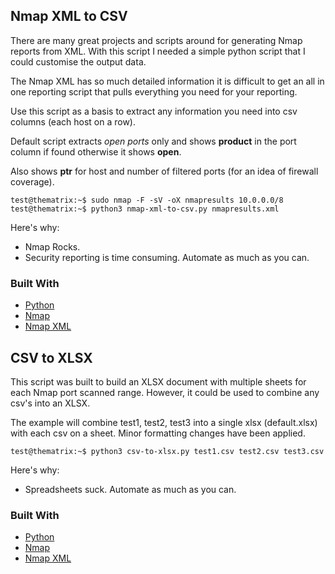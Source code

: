 ## Nmap XML to CSV

There are many great projects and scripts around for generating Nmap reports from XML. With this script I needed a simple python script that I could customise the output data.

The Nmap XML has so much detailed information it is difficult to get an all in one reporting script that pulls everything you need for your reporting. 

Use this script as a basis to extract any information you need into csv columns (each host on a row).

Default script extracts *open ports* only and shows **product** in the port column if found otherwise it shows **open**.

Also shows **ptr** for host and number of filtered ports (for an idea of firewall coverage).

    test@thematrix:~$ sudo nmap -F -sV -oX nmapresults 10.0.0.0/8
    test@thematrix:~$ python3 nmap-xml-to-csv.py nmapresults.xml

Here's why:
* Nmap Rocks.
* Security reporting is time consuming. Automate as much as you can.


### Built With

* [Python](https://python.org)
* [Nmap](https://nmap.org)
* [Nmap XML](https://nmap.org/book/output-formats-xml-output.html)

## CSV to XLSX

This script was built to build an XLSX document with multiple sheets for each Nmap port scanned range. However, it could be used to combine any csv's into an XLSX.

The example will combine test1, test2, test3 into a single xlsx (default.xlsx) with each csv on a sheet. Minor formatting changes have been applied.

    test@thematrix:~$ python3 csv-to-xlsx.py test1.csv test2.csv test3.csv

Here's why:
* Spreadsheets suck. Automate as much as you can.


### Built With

* [Python](https://python.org)
* [Nmap](https://nmap.org)
* [Nmap XML](https://nmap.org/book/output-formats-xml-output.html)

